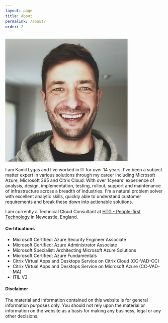```yaml
---
layout: page
title: About
permalink: /about/
order: 2
---
```

![czujto](/assets/img/avatar1.jpg)


I am Kamil Lygas and I’ve worked in IT for over 14 years. I've been a subject matter expert in various solutions through my career including Microsoft Azure, Microsoft 365 and Citrix Cloud.
With over 14years’ experience of analysis, design, implementation, testing, rollout, support and maintenance of infrastructure across a breadth of industries. I'm a natural problem solver with excellent analytic skills, quickly able to understand customer requirements and break these down into actionable solutions.

I am currently a Technical Cloud Consultant at [HTG - People-first Technology](https://htg.co.uk "HTG - People-first Technology") in Newcastle, England.

#### Certifications ####
- Microsoft Certified: Azure Security Engineer Associate
- Microsoft Certified: Azure Administrator Associate
- Microsoft Specialist: Architecting Microsoft Azure Solutions
- Microsoft Certified: Azure Fundamentals
- Citrix Virtual Apps and Desktops Service on Citrix Cloud (CC-VAD-CC)
- Citrix Virtual Apps and Desktops Service on Microsoft Azure (CC-VAD-MA)
- ITIL V3

#### Disclaimer ####

The material and information contained on this website is for general information purposes only. You should not rely upon the material or information on the website as a basis for making any business, legal or any other decisions. 
